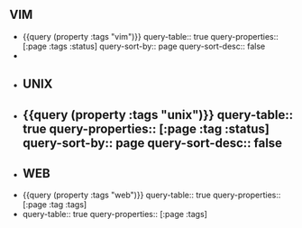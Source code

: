 ## VIM
- {{query (property :tags "vim")}}
  query-table:: true
  query-properties:: [:page :tags :status]
  query-sort-by:: page
  query-sort-desc:: false
-
- ## UNIX
- {{query (property :tags "unix")}}
  query-table:: true
  query-properties:: [:page :tag :status]
  query-sort-by:: page
  query-sort-desc:: false
	-
- ## WEB
- {{query (property :tags "web")}}
  query-table:: true
  query-properties:: [:page :tag :tags]
- query-table:: true
  query-properties:: [:page :tags]